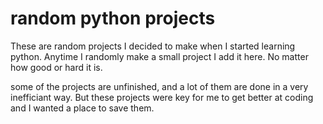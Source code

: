 # random python projects
 These are random projects I decided to make when I started learning python. 
 Anytime I randomly make a small project I add it here. No matter how good or hard it is.
 
 some of the projects are unfinished, and a lot of them are done in a very inefficiant way.
 But these projects were key for me to get better at coding and I wanted a place to save them.
